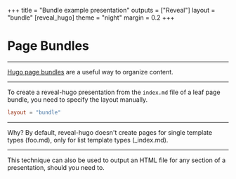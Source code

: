 +++
title = "Bundle example presentation"
outputs = ["Reveal"]
layout = "bundle"
[reveal_hugo]
theme = "night"
margin = 0.2
+++

# Page Bundles

---

[Hugo page bundles](https://gohugo.io/content-management/page-bundles/) are a useful way to organize content.

---

To create a reveal-hugo presentation from the `index.md` file of a leaf page bundle, you need to specify the layout manually.

```toml
layout = "bundle"
```

---

Why? By default, reveal-hugo doesn't create pages for single template types (foo.md), only for list template types (_index.md).

---

This technique can also be used to output an HTML file for any section of a presentation, should you need to.
